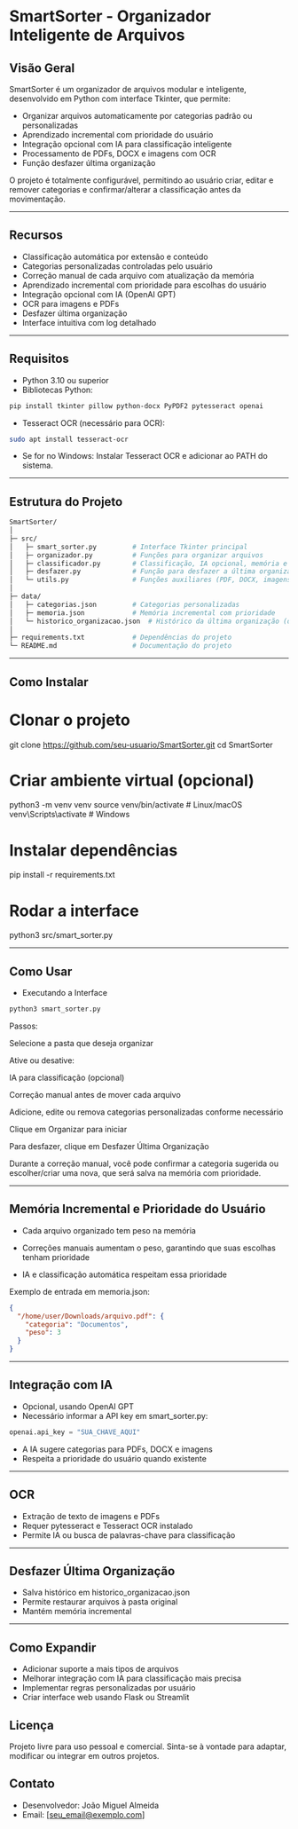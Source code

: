 # SmartSorter - Organizador Inteligente de Arquivos

## Visão Geral

SmartSorter é um organizador de arquivos modular e inteligente, desenvolvido em Python com interface Tkinter, que permite:

- Organizar arquivos automaticamente por categorias padrão ou personalizadas
- Aprendizado incremental com prioridade do usuário
- Integração opcional com IA para classificação inteligente
- Processamento de PDFs, DOCX e imagens com OCR
- Função desfazer última organização

O projeto é totalmente configurável, permitindo ao usuário criar, editar e remover categorias e confirmar/alterar a classificação antes da movimentação.

---

## Recursos

- Classificação automática por extensão e conteúdo
- Categorias personalizadas controladas pelo usuário
- Correção manual de cada arquivo com atualização da memória
- Aprendizado incremental com prioridade para escolhas do usuário
- Integração opcional com IA (OpenAI GPT)
- OCR para imagens e PDFs
- Desfazer última organização
- Interface intuitiva com log detalhado

---

## Requisitos

- Python 3.10 ou superior
- Bibliotecas Python:

```bash
pip install tkinter pillow python-docx PyPDF2 pytesseract openai
```

- Tesseract OCR (necessário para OCR):

```bash
sudo apt install tesseract-ocr
```

- Se for no Windows: Instalar Tesseract OCR e adicionar ao PATH do sistema.

---

## Estrutura do Projeto

```bash
SmartSorter/
│
├─ src/
│   ├─ smart_sorter.py         # Interface Tkinter principal
│   ├─ organizador.py          # Funções para organizar arquivos
│   ├─ classificador.py        # Classificação, IA opcional, memória e prioridade
│   ├─ desfazer.py             # Função para desfazer a última organização
│   └─ utils.py                # Funções auxiliares (PDF, DOCX, imagens, OCR)
│
├─ data/
│   ├─ categorias.json         # Categorias personalizadas
│   ├─ memoria.json            # Memória incremental com prioridade
│   └─ historico_organizacao.json  # Histórico da última organização (desfazer)
│
├─ requirements.txt            # Dependências do projeto
└─ README.md                   # Documentação do projeto
```
---

## Como Instalar

# Clonar o projeto
git clone https://github.com/seu-usuario/SmartSorter.git
cd SmartSorter

# Criar ambiente virtual (opcional)
python3 -m venv venv
source venv/bin/activate  # Linux/macOS
venv\Scripts\activate     # Windows

# Instalar dependências
pip install -r requirements.txt

# Rodar a interface
python3 src/smart_sorter.py

---

## Como Usar

- Executando a Interface

```bash
python3 smart_sorter.py
```

Passos:

Selecione a pasta que deseja organizar

Ative ou desative:

IA para classificação (opcional)

Correção manual antes de mover cada arquivo

Adicione, edite ou remova categorias personalizadas conforme necessário

Clique em Organizar para iniciar

Para desfazer, clique em Desfazer Última Organização

Durante a correção manual, você pode confirmar a categoria sugerida ou escolher/criar uma nova, que será salva na memória com prioridade.

---

## Memória Incremental e Prioridade do Usuário

- Cada arquivo organizado tem peso na memória

- Correções manuais aumentam o peso, garantindo que suas escolhas tenham prioridade

- IA e classificação automática respeitam essa prioridade

Exemplo de entrada em memoria.json:

```json
{
  "/home/user/Downloads/arquivo.pdf": {
    "categoria": "Documentos",
    "peso": 3
  }
}

```

---

## Integração com IA

- Opcional, usando OpenAI GPT
- Necessário informar a API key em smart_sorter.py:

```python
openai.api_key = "SUA_CHAVE_AQUI"
```

- A IA sugere categorias para PDFs, DOCX e imagens
- Respeita a prioridade do usuário quando existente

--- 

## OCR

- Extração de texto de imagens e PDFs
- Requer pytesseract e Tesseract OCR instalado
- Permite IA ou busca de palavras-chave para classificação

---

## Desfazer Última Organização

- Salva histórico em historico_organizacao.json
- Permite restaurar arquivos à pasta original
- Mantém memória incremental

---

## Como Expandir

- Adicionar suporte a mais tipos de arquivos
- Melhorar integração com IA para classificação mais precisa
- Implementar regras personalizadas por usuário
- Criar interface web usando Flask ou Streamlit

## Licença

Projeto livre para uso pessoal e comercial. Sinta-se à vontade para adaptar, modificar ou integrar em outros projetos.

## Contato

- Desenvolvedor: João Miguel Almeida
- Email: [seu_email@exemplo.com]
